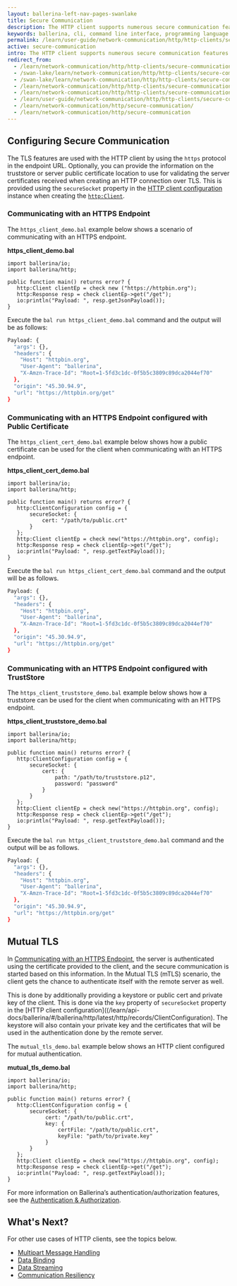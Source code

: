 ```yaml
---
layout: ballerina-left-nav-pages-swanlake
title: Secure Communication
description: The HTTP client supports numerous secure communication features such as Transport Level Security (TLS) and mutual authentication. 
keywords: ballerina, cli, command line interface, programming language
permalink: /learn/user-guide/network-communication/http/http-clients/secure-communication/
active: secure-communication
intro: The HTTP client supports numerous secure communication features such as Transport Level Security (TLS) and mutual authentication.   
redirect_from:
  - /learn/network-communication/http/http-clients/secure-communication
  - /swan-lake/learn/network-communication/http/http-clients/secure-communication/
  - /swan-lake/learn/network-communication/http/http-clients/secure-communication
  - /learn/network-communication/http/http-clients/secure-communication/
  - /learn/network-communication/http/http-clients/secure-communication
  - /learn/user-guide/network-communication/http/http-clients/secure-communication
  - /learn/network-communication/http/secure-communication/
  - /learn/network-communication/http/secure-communication
---
```


## Configuring Secure Communication

The TLS features are used with the HTTP client by using the `https` protocol in the endpoint URL. Optionally, you can provide the information on the truststore or server public certificate location to use for validating the server certificates received when creating an HTTP connection over TLS. This is provided using the `secureSocket` property in the [HTTP client configuration](/learn/api-docs/ballerina/#/ballerina/http/latest/http/records/ClientConfiguration) instance when creating the [`http:Client`](/learn/api-docs/ballerina/#/ballerina/http/latest/http/clients/Client).

### Communicating with an HTTPS Endpoint

The `https_client_demo.bal` example below shows a scenario of communicating with an HTTPS endpoint.

**https_client_demo.bal**
```ballerina
import ballerina/io;
import ballerina/http;
 
public function main() returns error? {
   http:Client clientEp = check new ("https://httpbin.org");
   http:Response resp = check clientEp->get("/get");
   io:println("Payload: ", resp.getJsonPayload());
}
```

Execute the `bal run https_client_demo.bal` command and the output will be as follows:

```bash
Payload: {
  "args": {},
  "headers": {
	"Host": "httpbin.org",
	"User-Agent": "ballerina",
	"X-Amzn-Trace-Id": "Root=1-5fd3c1dc-0f5b5c3809c89dca2044ef70"
  },
  "origin": "45.30.94.9",
  "url": "https://httpbin.org/get"
}
```

### Communicating with an HTTPS Endpoint configured with Public Certificate

The `https_client_cert_demo.bal` example below shows how a public certificate can be used for the client when communicating with an HTTPS endpoint.

**https_client_cert_demo.bal**
```ballerina
import ballerina/io;
import ballerina/http;
 
public function main() returns error? {
   http:ClientConfiguration config = {
       secureSocket: {
           cert: "/path/to/public.crt"
       }
   };
   http:Client clientEp = check new("https://httpbin.org", config);
   http:Response resp = check clientEp->get("/get");
   io:println("Payload: ", resp.getTextPayload());
}
```

Execute the `bal run https_client_cert_demo.bal` command and the output will be as follows.

```bash
Payload: {
  "args": {},
  "headers": {
	"Host": "httpbin.org",
	"User-Agent": "ballerina",
	"X-Amzn-Trace-Id": "Root=1-5fd3c1dc-0f5b5c3809c89dca2044ef70"
  },
  "origin": "45.30.94.9",
  "url": "https://httpbin.org/get"
}
```

### Communicating with an HTTPS Endpoint configured with TrustStore

The `https_client_truststore_demo.bal` example below shows how a truststore can be used for the client when communicating with an HTTPS endpoint.

**https_client_truststore_demo.bal**
```ballerina
import ballerina/io;
import ballerina/http;
 
public function main() returns error? {
   http:ClientConfiguration config = {
       secureSocket: {
           cert: {
               path: "/path/to/truststore.p12",
               password: "password"
           }
       }
   };
   http:Client clientEp = check new("https://httpbin.org", config);
   http:Response resp = check clientEp->get("/get");
   io:println("Payload: ", resp.getTextPayload());
}
```

Execute the `bal run https_client_truststore_demo.bal` command and the output will be as follows.

```bash
Payload: {
  "args": {},
  "headers": {
	"Host": "httpbin.org",
	"User-Agent": "ballerina",
	"X-Amzn-Trace-Id": "Root=1-5fd3c1dc-0f5b5c3809c89dca2044ef70"
  },
  "origin": "45.30.94.9",
  "url": "https://httpbin.org/get"
}
```

## Mutual TLS

In [Communicating with an HTTPS Endpoint](#communicating-with-an-https-endpoint), the server is authenticated using the certificate provided to the client, and the secure communication is started based on this information. In the Mutual TLS (mTLS) scenario, the client gets the chance to authenticate itself with the remote server as well. 

This is done by additionally providing a keystore or public cert and private key of the client. This is done via the `key` property of `secureSocket` property in the [HTTP client configuration]((/learn/api-docs/ballerina/#/ballerina/http/latest/http/records/ClientConfiguration). The keystore will also contain your private key and the certificates that will be used in the authentication done by the remote server. 

The `mutual_tls_demo.bal` example below shows an HTTP client configured for mutual authentication. 

**mutual_tls_demo.bal**
```ballerina
import ballerina/io;
import ballerina/http;
 
public function main() returns error? {
   http:ClientConfiguration config = {
       secureSocket: {
            cert: "/path/to/public.crt",
            key: {
                certFile: "/path/to/public.crt",
                keyFile: "path/to/private.key"
            }
       }
   };
   http:Client clientEp = check new("https://httpbin.org", config);
   http:Response resp = check clientEp->get("/get");
   io:println("Payload: ", resp.getTextPayload());
}
```

For more information on Ballerina’s authentication/authorization features, see the [Authentication & Authorization](/learn/user-guide/security/authentication-and-authorization/).

## What's Next?

For other use cases of HTTP clients, see the topics below.
- [Multipart Message Handling](/learn/network-communication/http/multipart-message-handling)
- [Data Binding](/learn/network-communication/http/data-binding)
- [Data Streaming](/learn/network-communication/http/data-streaming)
- [Communication Resiliency](/learn/network-communication/http/communication-resiliency)
